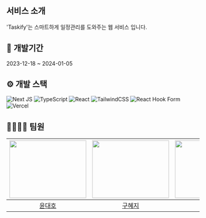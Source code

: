 ## 서비스 소개

<string>'Taskify'</strong>는 스마트하게 일정관리를 도와주는 웹 서비스 입니다.

## 📅 개발기간

2023-12-18 ~ 2024-01-05
<br>

## ⚙️ 개발 스택

![Next JS](https://img.shields.io/badge/Next-black?style=for-the-badge&logo=next.js&logoColor=white)
![TypeScript](https://img.shields.io/badge/typescript-%23007ACC.svg?style=for-the-badge&logo=typescript&logoColor=white)
![React](https://img.shields.io/badge/react-%2320232a.svg?style=for-the-badge&logo=react&logoColor=%2361DAFB)
![TailwindCSS](https://img.shields.io/badge/tailwindcss-%2338B2AC.svg?style=for-the-badge&logo=tailwind-css&logoColor=white)
![React Hook Form](https://img.shields.io/badge/React%20Hook%20Form-%23EC5990.svg?style=for-the-badge&logo=reacthookform&logoColor=white)
![Vercel](https://img.shields.io/badge/vercel-%23000000.svg?style=for-the-badge&logo=vercel&logoColor=white)
<br>

## 👨‍👨‍👧‍👧 팀원

| <img src="https://github.com/Codeit-Part3-Team3/Taskify/assets/72487120/02727278-d683-4dc4-bd77-b296fd69b33f" width="200" height="150"> | <img src="https://github.com/Codeit-Part3-Team3/Taskify/assets/72487120/626891f4-3ba0-440e-a130-f3dd092e98d5" width="200" height="150"> | <img src="https://github.com/Codeit-Part3-Team3/Taskify/assets/72487120/24bdd4ef-5401-4865-869e-29bad92539aa" width="200" height="150"> | <img src="https://github.com/Codeit-Part3-Team3/Taskify/assets/72487120/7bb1ffc9-b1ce-481f-a601-ed3ca839bc02" width="200" height="150"> | <img src="https://github.com/Codeit-Part3-Team3/Taskify/assets/72487120/407e2318-ac10-4ad7-a900-fe4c04adbacf" width="200" height="150"> |
| :-------------------------------------------------------------------------------------------------------------------------------------: | :-------------------------------------------------------------------------------------------------------------------------------------: | :-------------------------------------------------------------------------------------------------------------------------------------: | :-------------------------------------------------------------------------------------------------------------------------------------: | :-------------------------------------------------------------------------------------------------------------------------------------: |
|                                                 [윤대호](https://github.com/aowjarkwk)                                                  |                                                  [구혜지](https://github.com/gooma519)                                                  |                                                 [고민혁](https://github.com/minhyeokG0)                                                 |                                                [강나현](https://github.com/Nahyun-Kang)                                                 |                                                   [남궁수영](https://github.com/ngsy)                                                   |

<br />
